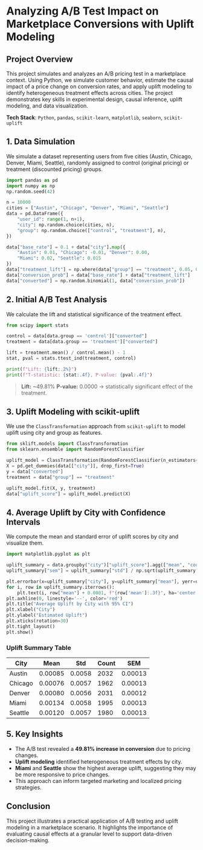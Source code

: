 
# Analyzing A/B Test Impact on Marketplace Conversions with Uplift Modeling

## Project Overview
This project simulates and analyzes an A/B pricing test in a marketplace context. Using Python, we simulate customer behavior, estimate the causal impact of a price change on conversion rates, and apply uplift modeling to identify heterogeneous treatment effects across cities. The project demonstrates key skills in experimental design, causal inference, uplift modeling, and data visualization.

**Tech Stack**: `Python`, `pandas`, `scikit-learn`, `matplotlib`, `seaborn`, `scikit-uplift`

## 1. Data Simulation
We simulate a dataset representing users from five cities (Austin, Chicago, Denver, Miami, Seattle), randomly assigned to control (original pricing) or treatment (discounted pricing) groups.

```python
import pandas as pd
import numpy as np
np.random.seed(42)

n = 10000
cities = ["Austin", "Chicago", "Denver", "Miami", "Seattle"]
data = pd.DataFrame({
    "user_id": range(1, n+1),
    "city": np.random.choice(cities, n),
    "group": np.random.choice(["control", "treatment"], n),
})

data["base_rate"] = 0.1 + data["city"].map({
    "Austin": 0.01, "Chicago": -0.01, "Denver": 0.00,
    "Miami": 0.02, "Seattle": 0.015
})
data["treatment_lift"] = np.where(data["group"] == "treatment", 0.05, 0.00)
data["conversion_prob"] = data["base_rate"] + data["treatment_lift"]
data["converted"] = np.random.binomial(1, data["conversion_prob"])
```

## 2. Initial A/B Test Analysis
We calculate the lift and statistical significance of the treatment effect.

```python
from scipy import stats

control = data[data.group == 'control']["converted"]
treatment = data[data.group == 'treatment']["converted"]

lift = treatment.mean() / control.mean() - 1
stat, pval = stats.ttest_ind(treatment, control)

print(f"Lift: {lift:.2%}")
print(f"T-statistic: {stat:.4f}, P-value: {pval:.4f}")
```

> **Lift:** ~49.81% 
> **P-value:** 0.0000 → statistically significant effect of the treatment.

## 3. Uplift Modeling with scikit-uplift
We use the `ClassTransformation` approach from `scikit-uplift` to model uplift using city and group as features.

```python
from sklift.models import ClassTransformation
from sklearn.ensemble import RandomForestClassifier

uplift_model = ClassTransformation(RandomForestClassifier(n_estimators=100, random_state=42))
X = pd.get_dummies(data[["city"]], drop_first=True)
y = data["converted"]
treatment = data["group"] == "treatment"

uplift_model.fit(X, y, treatment)
data["uplift_score"] = uplift_model.predict(X)
```

## 4. Average Uplift by City with Confidence Intervals
We compute the mean and standard error of uplift scores by city and visualize them.

```python
import matplotlib.pyplot as plt

uplift_summary = data.groupby("city")["uplift_score"].agg(["mean", "count", "std"]).reset_index()
uplift_summary["sem"] = uplift_summary["std"] / np.sqrt(uplift_summary["count"])

plt.errorbar(x=uplift_summary["city"], y=uplift_summary["mean"], yerr=uplift_summary["sem"], fmt='D', color='black')
for i, row in uplift_summary.iterrows():
    plt.text(i, row["mean"] + 0.0001, f"{row['mean']:.3f}", ha='center')
plt.axhline(0, linestyle='--', color='red')
plt.title("Average Uplift by City with 95% CI")
plt.xlabel("City")
plt.ylabel("Estimated Uplift")
plt.xticks(rotation=30)
plt.tight_layout()
plt.show()
```

### Uplift Summary Table
| City     | Mean    | Std     | Count | SEM     |
|----------|---------|---------|--------|---------|
| Austin   | 0.00085 | 0.0058  | 2032   | 0.00013 |
| Chicago  | 0.00076 | 0.0057  | 1962   | 0.00013 |
| Denver   | 0.00080 | 0.0056  | 2031   | 0.00012 |
| Miami    | 0.00134 | 0.0058  | 1995   | 0.00013 |
| Seattle  | 0.00120 | 0.0057  | 1980   | 0.00013 |

## 5. Key Insights
- The A/B test revealed a **49.81% increase in conversion** due to pricing changes.
- **Uplift modeling** identified heterogeneous treatment effects by city.
- **Miami** and **Seattle** show the highest average uplift, suggesting they may be more responsive to price changes.
- This approach can inform targeted marketing and localized pricing strategies.

## Conclusion
This project illustrates a practical application of A/B testing and uplift modeling in a marketplace scenario. It highlights the importance of evaluating causal effects at a granular level to support data-driven decision-making.
